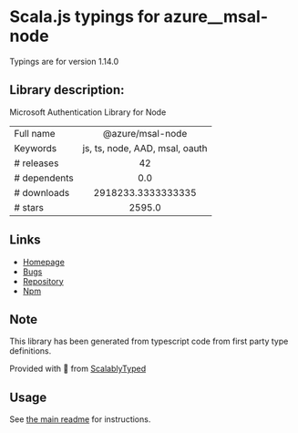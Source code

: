 
# Scala.js typings for azure__msal-node

Typings are for version 1.14.0

## Library description:
Microsoft Authentication Library for Node

|                    |                 |
| ------------------ | :-------------: |
| Full name          | @azure/msal-node |
| Keywords           | js, ts, node, AAD, msal, oauth |
| # releases         | 42 |
| # dependents       | 0.0 |
| # downloads        | 2918233.3333333335 |
| # stars            | 2595.0 |

## Links
- [Homepage](https://github.com/AzureAD/microsoft-authentication-library-for-js#readme)
- [Bugs](https://github.com/AzureAD/microsoft-authentication-library-for-js/issues)
- [Repository](https://github.com/AzureAD/microsoft-authentication-library-for-js)
- [Npm](https://www.npmjs.com/package/%40azure%2Fmsal-node)
    


## Note
This library has been generated from typescript code from first party type definitions.

Provided with :purple_heart: from [ScalablyTyped](https://github.com/oyvindberg/ScalablyTyped)

## Usage
See [the main readme](../../readme.md) for instructions.


